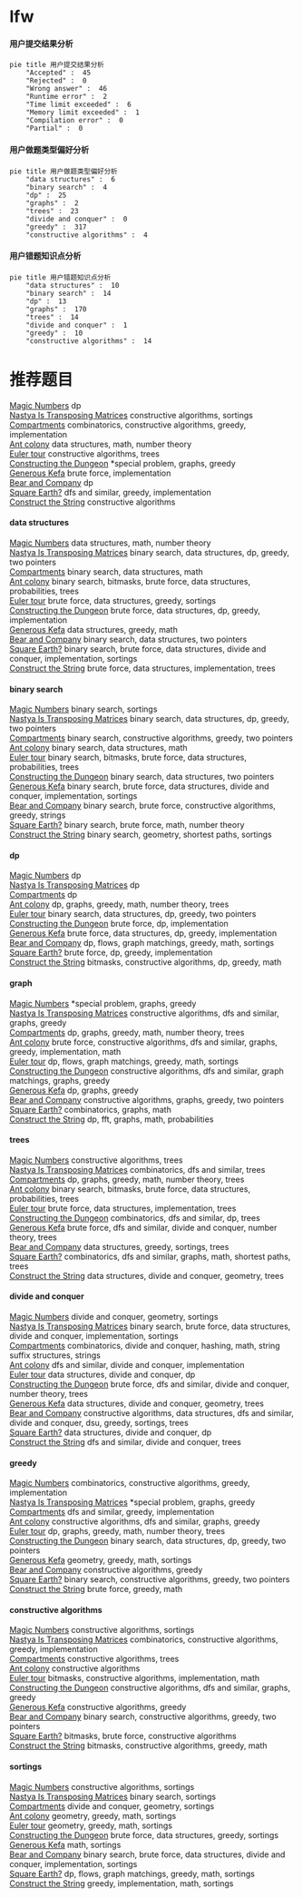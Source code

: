 # lfw
<!-- tabs:start -->
#### **用户提交结果分析**

```mermaid
pie title 用户提交结果分析
    "Accepted" :  45
    "Rejected" :  0
    "Wrong answer" :  46
    "Runtime error" :  2
    "Time limit exceeded" :  6
    "Memory limit exceeded" :  1
    "Compilation error" :  0
    "Partial" :  0
```
#### **用户做题类型偏好分析**

```mermaid
pie title 用户做题类型偏好分析
    "data structures" :  6
    "binary search" :  4
    "dp" :  25
    "graphs" :  2
    "trees" :  23
    "divide and conquer" :  0
    "greedy" :  317
    "constructive algorithms" :  4
```
#### **用户错题知识点分析**

```mermaid
pie title 用户错题知识点分析
    "data structures" :  10
    "binary search" :  14
    "dp" :  13
    "graphs" :  170
    "trees" :  14
    "divide and conquer" :  1
    "greedy" :  10
    "constructive algorithms" :  14
```
<!-- tabs:end -->
# 推荐题目
[Magic Numbers](http://codeforces.com/problemset/problem/628/D)		dp		  
[Nastya Is Transposing Matrices](http://codeforces.com/problemset/problem/1136/C)		constructive algorithms,
                        sortings		  
[Compartments](http://codeforces.com/problemset/problem/356/C)		combinatorics,
                        constructive algorithms,
                        greedy,
                        implementation		  
[Ant colony](http://codeforces.com/problemset/problem/474/F)		data structures,
                        math,
                        number theory		  
[Euler tour](http://codeforces.com/problemset/problem/1053/E)		constructive algorithms,
                        trees		  
[Constructing the Dungeon](http://codeforces.com/problemset/problem/1346/D)		*special problem,
                        graphs,
                        greedy		  
[Generous Kefa](http://codeforces.com/problemset/problem/841/A)		brute force,
                        implementation		  
[Bear and Company](http://codeforces.com/problemset/problem/771/D)		dp		  
[Square Earth?](http://codeforces.com/problemset/problem/57/A)		dfs and similar,
                        greedy,
                        implementation		  
[Construct the String](http://codeforces.com/problemset/problem/1335/B)		constructive algorithms		  
<!-- tabs:start -->
#### **data structures**
[Magic Numbers](http://codeforces.com/problemset/problem/474/F)		data structures,
                        math,
                        number theory		  
[Nastya Is Transposing Matrices](http://codeforces.com/problemset/problem/1492/C)		binary search,
                        data structures,
                        dp,
                        greedy,
                        two pointers		  
[Compartments](http://codeforces.com/problemset/problem/1490/G)		binary search,
                        data structures,
                        math		  
[Ant colony](http://codeforces.com/problemset/problem/1479/D)		binary search,
                        bitmasks,
                        brute force,
                        data structures,
                        probabilities,
                        trees		  
[Euler tour](http://codeforces.com/problemset/problem/1497/A)		brute force,
                        data structures,
                        greedy,
                        sortings		  
[Constructing the Dungeon](http://codeforces.com/problemset/problem/1491/C)		brute force,
                        data structures,
                        dp,
                        greedy,
                        implementation		  
[Generous Kefa](http://codeforces.com/problemset/problem/1492/B)		data structures,
                        greedy,
                        math		  
[Bear and Company](http://codeforces.com/problemset/problem/1436/E)		binary search,
                        data structures,
                        two pointers		  
[Square Earth?](http://codeforces.com/problemset/problem/1461/D)		binary search,
                        brute force,
                        data structures,
                        divide and conquer,
                        implementation,
                        sortings		  
[Construct the String](http://codeforces.com/problemset/problem/1511/C)		brute force,
                        data structures,
                        implementation,
                        trees		  
#### **binary search**
[Magic Numbers](http://codeforces.com/problemset/problem/1119/D)		binary search,
                        sortings		  
[Nastya Is Transposing Matrices](http://codeforces.com/problemset/problem/1492/C)		binary search,
                        data structures,
                        dp,
                        greedy,
                        two pointers		  
[Compartments](http://codeforces.com/problemset/problem/1463/D)		binary search,
                        constructive algorithms,
                        greedy,
                        two pointers		  
[Ant colony](http://codeforces.com/problemset/problem/1490/G)		binary search,
                        data structures,
                        math		  
[Euler tour](http://codeforces.com/problemset/problem/1479/D)		binary search,
                        bitmasks,
                        brute force,
                        data structures,
                        probabilities,
                        trees		  
[Constructing the Dungeon](http://codeforces.com/problemset/problem/1436/E)		binary search,
                        data structures,
                        two pointers		  
[Generous Kefa](http://codeforces.com/problemset/problem/1461/D)		binary search,
                        brute force,
                        data structures,
                        divide and conquer,
                        implementation,
                        sortings		  
[Bear and Company](http://codeforces.com/problemset/problem/1493/C)		binary search,
                        brute force,
                        constructive algorithms,
                        greedy,
                        strings		  
[Square Earth?](http://codeforces.com/problemset/problem/1487/D)		binary search,
                        brute force,
                        math,
                        number theory		  
[Construct the String](http://codeforces.com/problemset/problem/1486/B)		binary search,
                        geometry,
                        shortest paths,
                        sortings		  
#### **dp**
[Magic Numbers](http://codeforces.com/problemset/problem/628/D)		dp		  
[Nastya Is Transposing Matrices](http://codeforces.com/problemset/problem/771/D)		dp		  
[Compartments](http://codeforces.com/problemset/problem/909/C)		dp		  
[Ant colony](http://codeforces.com/problemset/problem/1292/D)		dp,
                        graphs,
                        greedy,
                        math,
                        number theory,
                        trees		  
[Euler tour](http://codeforces.com/problemset/problem/1492/C)		binary search,
                        data structures,
                        dp,
                        greedy,
                        two pointers		  
[Constructing the Dungeon](https://codeforces.com/contest/1457/problem/C)		brute force,
                        dp,
                        implementation		  
[Generous Kefa](http://codeforces.com/problemset/problem/1491/C)		brute force,
                        data structures,
                        dp,
                        greedy,
                        implementation		  
[Bear and Company](http://codeforces.com/problemset/problem/1437/C)		dp,
                        flows,
                        graph matchings,
                        greedy,
                        math,
                        sortings		  
[Square Earth?](http://codeforces.com/problemset/problem/1499/B)		brute force,
                        dp,
                        greedy,
                        implementation		  
[Construct the String](http://codeforces.com/problemset/problem/1491/D)		bitmasks,
                        constructive algorithms,
                        dp,
                        greedy,
                        math		  
#### **graph**
[Magic Numbers](http://codeforces.com/problemset/problem/1346/D)		*special problem,
                        graphs,
                        greedy		  
[Nastya Is Transposing Matrices](http://codeforces.com/problemset/problem/571/C)		constructive algorithms,
                        dfs and similar,
                        graphs,
                        greedy		  
[Compartments](http://codeforces.com/problemset/problem/1292/D)		dp,
                        graphs,
                        greedy,
                        math,
                        number theory,
                        trees		  
[Ant colony](http://codeforces.com/problemset/problem/1487/C)		brute force,
                        constructive algorithms,
                        dfs and similar,
                        graphs,
                        greedy,
                        implementation,
                        math		  
[Euler tour](http://codeforces.com/problemset/problem/1437/C)		dp,
                        flows,
                        graph matchings,
                        greedy,
                        math,
                        sortings		  
[Constructing the Dungeon](http://codeforces.com/problemset/problem/1470/D)		constructive algorithms,
                        dfs and similar,
                        graph matchings,
                        graphs,
                        greedy		  
[Generous Kefa](http://codeforces.com/problemset/problem/1476/C)		dp,
                        graphs,
                        greedy		  
[Bear and Company](http://codeforces.com/problemset/problem/1304/D)		constructive algorithms,
                        graphs,
                        greedy,
                        two pointers		  
[Square Earth?](http://codeforces.com/problemset/problem/1475/C)		combinatorics,
                        graphs,
                        math		  
[Construct the String](http://codeforces.com/problemset/problem/553/E)		dp,
                        fft,
                        graphs,
                        math,
                        probabilities		  
#### **trees**
[Magic Numbers](http://codeforces.com/problemset/problem/1053/E)		constructive algorithms,
                        trees		  
[Nastya Is Transposing Matrices](http://codeforces.com/problemset/problem/288/D)		combinatorics,
                        dfs and similar,
                        trees		  
[Compartments](http://codeforces.com/problemset/problem/1292/D)		dp,
                        graphs,
                        greedy,
                        math,
                        number theory,
                        trees		  
[Ant colony](http://codeforces.com/problemset/problem/1479/D)		binary search,
                        bitmasks,
                        brute force,
                        data structures,
                        probabilities,
                        trees		  
[Euler tour](http://codeforces.com/problemset/problem/1511/C)		brute force,
                        data structures,
                        implementation,
                        trees		  
[Constructing the Dungeon](http://codeforces.com/problemset/problem/1499/F)		combinatorics,
                        dfs and similar,
                        dp,
                        trees		  
[Generous Kefa](http://codeforces.com/problemset/problem/1491/E)		brute force,
                        dfs and similar,
                        divide and conquer,
                        number theory,
                        trees		  
[Bear and Company](http://codeforces.com/problemset/problem/1466/D)		data structures,
                        greedy,
                        sortings,
                        trees		  
[Square Earth?](http://codeforces.com/problemset/problem/1495/D)		combinatorics,
                        dfs and similar,
                        graphs,
                        math,
                        shortest paths,
                        trees		  
[Construct the String](http://codeforces.com/problemset/problem/1303/G)		data structures,
                        divide and conquer,
                        geometry,
                        trees		  
#### **divide and conquer**
[Magic Numbers](http://codeforces.com/problemset/problem/120/J)		divide and conquer,
                        geometry,
                        sortings		  
[Nastya Is Transposing Matrices](http://codeforces.com/problemset/problem/1461/D)		binary search,
                        brute force,
                        data structures,
                        divide and conquer,
                        implementation,
                        sortings		  
[Compartments](http://codeforces.com/problemset/problem/1466/G)		combinatorics,
                        divide and conquer,
                        hashing,
                        math,
                        string suffix structures,
                        strings		  
[Ant colony](http://codeforces.com/problemset/problem/1490/D)		dfs and similar,
                        divide and conquer,
                        implementation		  
[Euler tour](https://codeforces.com/contest/1483/problem/C)		data structures,
                        divide and conquer,
                        dp		  
[Constructing the Dungeon](http://codeforces.com/problemset/problem/1491/E)		brute force,
                        dfs and similar,
                        divide and conquer,
                        number theory,
                        trees		  
[Generous Kefa](http://codeforces.com/problemset/problem/1303/G)		data structures,
                        divide and conquer,
                        geometry,
                        trees		  
[Bear and Company](http://codeforces.com/problemset/problem/1494/D)		constructive algorithms,
                        data structures,
                        dfs and similar,
                        divide and conquer,
                        dsu,
                        greedy,
                        sortings,
                        trees		  
[Square Earth?](http://codeforces.com/problemset/problem/1482/E)		data structures,
                        divide and conquer,
                        dp		  
[Construct the String](http://codeforces.com/problemset/problem/566/C)		dfs and similar,
                        divide and conquer,
                        trees		  
#### **greedy**
[Magic Numbers](http://codeforces.com/problemset/problem/356/C)		combinatorics,
                        constructive algorithms,
                        greedy,
                        implementation		  
[Nastya Is Transposing Matrices](http://codeforces.com/problemset/problem/1346/D)		*special problem,
                        graphs,
                        greedy		  
[Compartments](http://codeforces.com/problemset/problem/57/A)		dfs and similar,
                        greedy,
                        implementation		  
[Ant colony](http://codeforces.com/problemset/problem/571/C)		constructive algorithms,
                        dfs and similar,
                        graphs,
                        greedy		  
[Euler tour](http://codeforces.com/problemset/problem/1292/D)		dp,
                        graphs,
                        greedy,
                        math,
                        number theory,
                        trees		  
[Constructing the Dungeon](http://codeforces.com/problemset/problem/1492/C)		binary search,
                        data structures,
                        dp,
                        greedy,
                        two pointers		  
[Generous Kefa](https://codeforces.com/contest/1496/problem/C)		geometry,
                        greedy,
                        math,
                        sortings		  
[Bear and Company](http://codeforces.com/problemset/problem/1493/A)		constructive algorithms,
                        greedy		  
[Square Earth?](http://codeforces.com/problemset/problem/1463/D)		binary search,
                        constructive algorithms,
                        greedy,
                        two pointers		  
[Construct the String](http://codeforces.com/problemset/problem/1462/C)		brute force,
                        greedy,
                        math		  
#### **constructive algorithms**
[Magic Numbers](http://codeforces.com/problemset/problem/1136/C)		constructive algorithms,
                        sortings		  
[Nastya Is Transposing Matrices](http://codeforces.com/problemset/problem/356/C)		combinatorics,
                        constructive algorithms,
                        greedy,
                        implementation		  
[Compartments](http://codeforces.com/problemset/problem/1053/E)		constructive algorithms,
                        trees		  
[Ant colony](http://codeforces.com/problemset/problem/1335/B)		constructive algorithms		  
[Euler tour](http://codeforces.com/problemset/problem/734/F)		bitmasks,
                        constructive algorithms,
                        implementation,
                        math		  
[Constructing the Dungeon](http://codeforces.com/problemset/problem/571/C)		constructive algorithms,
                        dfs and similar,
                        graphs,
                        greedy		  
[Generous Kefa](http://codeforces.com/problemset/problem/1493/A)		constructive algorithms,
                        greedy		  
[Bear and Company](http://codeforces.com/problemset/problem/1463/D)		binary search,
                        constructive algorithms,
                        greedy,
                        two pointers		  
[Square Earth?](https://codeforces.com/contest/1456/problem/B)		bitmasks,
                        brute force,
                        constructive algorithms		  
[Construct the String](http://codeforces.com/problemset/problem/1492/D)		bitmasks,
                        constructive algorithms,
                        greedy,
                        math		  
#### **sortings**
[Magic Numbers](http://codeforces.com/problemset/problem/1136/C)		constructive algorithms,
                        sortings		  
[Nastya Is Transposing Matrices](http://codeforces.com/problemset/problem/1119/D)		binary search,
                        sortings		  
[Compartments](http://codeforces.com/problemset/problem/120/J)		divide and conquer,
                        geometry,
                        sortings		  
[Ant colony](https://codeforces.com/contest/1496/problem/C)		geometry,
                        greedy,
                        math,
                        sortings		  
[Euler tour](http://codeforces.com/problemset/problem/1495/A)		geometry,
                        greedy,
                        math,
                        sortings		  
[Constructing the Dungeon](http://codeforces.com/problemset/problem/1497/A)		brute force,
                        data structures,
                        greedy,
                        sortings		  
[Generous Kefa](http://codeforces.com/problemset/problem/1427/A)		math,
                        sortings		  
[Bear and Company](http://codeforces.com/problemset/problem/1461/D)		binary search,
                        brute force,
                        data structures,
                        divide and conquer,
                        implementation,
                        sortings		  
[Square Earth?](http://codeforces.com/problemset/problem/1437/C)		dp,
                        flows,
                        graph matchings,
                        greedy,
                        math,
                        sortings		  
[Construct the String](http://codeforces.com/problemset/problem/1473/A)		greedy,
                        implementation,
                        math,
                        sortings		  
<!-- tabs:end -->
